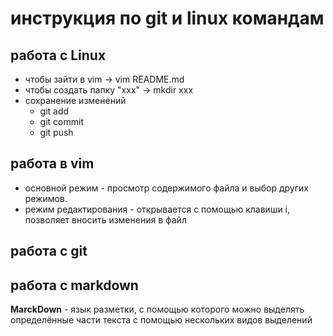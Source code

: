 # инструкция по git и linux командам
## работа с Linux
* чтобы зайти в vim -> vim README.md
* чтобы создать папку "ххх" -> mkdir xxx 
* сохранение изменений
    * git add
    * git commit
    * git push

## работа в vim 
 * основной режим - просмотр содержимого файла и выбор других режимов.
 * режим редактирования - открывается с помощью клавиши i, позволяет вносить изменения в файл
## работа с git


## работа с markdown
**MarckDown** - язык разметки, с помощью которого можно выделять определённые части текста с помощью нескольких видов выделений 

